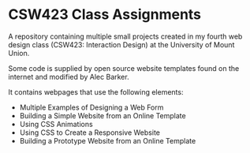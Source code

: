 # CSW423 Class Assignments
 A repository containing multiple small projects created in my fourth web design class (CSW423: Interaction Design) at the University of Mount Union.

Some code is supplied by open source website templates found on the internet and modified by Alec Barker.

It contains webpages that use the following elements:
- Multiple Examples of Designing a Web Form
- Building a Simple Website from an Online Template
- Using CSS Animations
- Using CSS to Create a Responsive Website
- Building a Prototype Website from an Online Template

